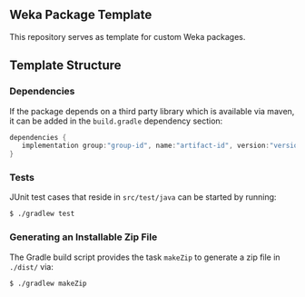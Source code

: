 ## Weka Package Template
This repository serves as template for custom Weka packages.

## Template Structure
### Dependencies
If the package depends on a third party library which is available via maven,
 it can be added in the `build.gradle` dependency section:
 ```groovy
dependencies {
    implementation group:"group-id", name:"artifact-id", version:"version"
}
```
 
### Tests
JUnit test cases that reside in `src/test/java` can be started by running:
```bash
$ ./gradlew test
```

### Generating an Installable Zip File
The Gradle build script provides the task `makeZip` to generate a zip file in
 `./dist/` via:

```bash
$ ./gradlew makeZip
```
